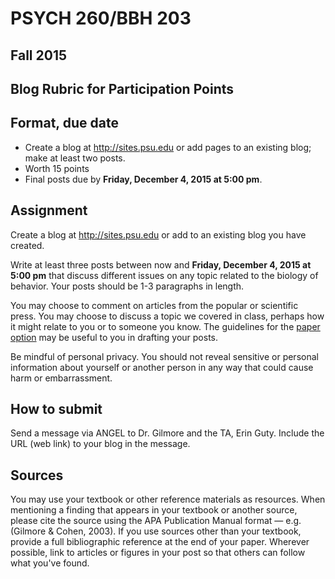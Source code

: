 # PSYCH 260/BBH 203 
## Fall 2015
## Blog Rubric for Participation Points

## Format, due date

- Create a blog at <http://sites.psu.edu> or add pages to an existing blog; make at least two posts.
- Worth 15 points
- Final posts due by **Friday, December 4, 2015 at 5:00 pm**.

## Assignment

Create a blog at <http://sites.psu.edu> or add to an existing blog you have created.

Write at least three posts between now and **Friday, December 4, 2015 at 5:00 pm** that discuss different issues on any topic related to the biology of behavior. Your posts should be 1-3 paragraphs in length.

You may choose to comment on articles from the popular or scientific press. You may choose to discuss a topic we covered in class, perhaps how it might relate to you or to someone you know. The guidelines for the [paper option](paper-assignment.md) may be useful to you in drafting your posts. 

Be mindful of personal privacy. You should not reveal sensitive or personal information about yourself or another person in any way that could cause harm or embarrassment.

## How to submit

Send a message via ANGEL to Dr. Gilmore and the TA, Erin Guty. Include the URL (web link) to your blog in the message.

## Sources

You may use your textbook or other reference materials as resources. When mentioning a finding that appears in your textbook or another source, please cite the source using the APA Publication Manual format — e.g. (Gilmore & Cohen, 2003). If you use sources other than your textbook, provide a full bibliographic reference at the end of your paper. Wherever possible, link to articles or figures in your post so that others can follow what you've found.
